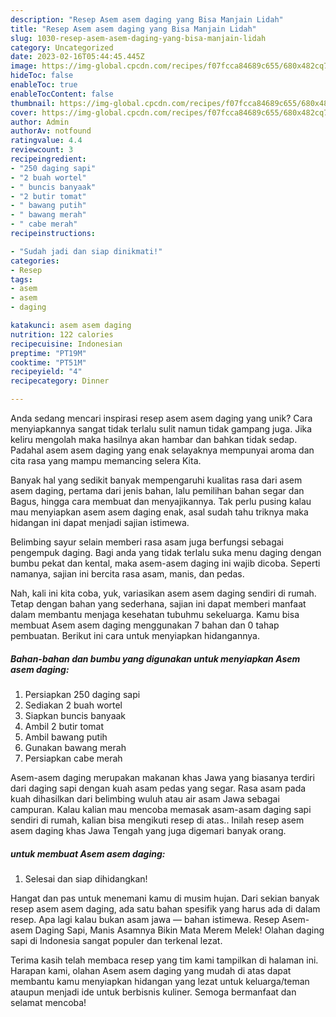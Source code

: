 ```yaml
---
description: "Resep Asem asem daging yang Bisa Manjain Lidah"
title: "Resep Asem asem daging yang Bisa Manjain Lidah"
slug: 1030-resep-asem-asem-daging-yang-bisa-manjain-lidah
category: Uncategorized
date: 2023-02-16T05:44:45.445Z
image: https://img-global.cpcdn.com/recipes/f07fcca84689c655/680x482cq70/asem-asem-daging-foto-resep-utama.jpg
hideToc: false
enableToc: true
enableTocContent: false
thumbnail: https://img-global.cpcdn.com/recipes/f07fcca84689c655/680x482cq70/asem-asem-daging-foto-resep-utama.jpg
cover: https://img-global.cpcdn.com/recipes/f07fcca84689c655/680x482cq70/asem-asem-daging-foto-resep-utama.jpg
author: Admin
authorAv: notfound
ratingvalue: 4.4
reviewcount: 3
recipeingredient:
- "250 daging sapi"
- "2 buah wortel"
- " buncis banyaak"
- "2 butir tomat"
- " bawang putih"
- " bawang merah"
- " cabe merah"
recipeinstructions:

- "Sudah jadi dan siap dinikmati!"
categories:
- Resep
tags:
- asem
- asem
- daging

katakunci: asem asem daging 
nutrition: 122 calories
recipecuisine: Indonesian
preptime: "PT19M"
cooktime: "PT51M"
recipeyield: "4"
recipecategory: Dinner

---
```





Anda sedang mencari inspirasi resep asem asem daging yang unik? Cara menyiapkannya sangat tidak terlalu sulit namun tidak gampang juga. Jika keliru mengolah maka hasilnya akan hambar dan bahkan tidak sedap. Padahal asem asem daging yang enak selayaknya mempunyai aroma dan cita rasa yang mampu memancing selera Kita.





Banyak hal yang sedikit banyak mempengaruhi kualitas rasa dari asem asem daging, pertama dari jenis bahan, lalu pemilihan bahan segar dan Bagus, hingga cara membuat dan menyajikannya. Tak perlu pusing kalau mau menyiapkan asem asem daging enak,      asal sudah tahu triknya maka hidangan ini dapat menjadi sajian istimewa.














Belimbing sayur selain memberi rasa asam juga berfungsi sebagai pengempuk daging. Bagi anda yang tidak terlalu suka menu daging dengan bumbu pekat dan kental, maka asem-asem daging ini wajib dicoba. Seperti namanya, sajian ini bercita rasa asam, manis, dan pedas.






Nah, kali ini kita coba, yuk, variasikan asem asem daging sendiri di rumah. Tetap dengan bahan yang sederhana, sajian ini dapat memberi manfaat dalam membantu menjaga kesehatan tubuhmu sekeluarga. Kamu bisa membuat Asem asem daging menggunakan 7 bahan dan 0 tahap pembuatan. Berikut ini cara untuk menyiapkan hidangannya.

<!--inarticleads1-->

##### Bahan-bahan dan bumbu yang digunakan untuk menyiapkan Asem asem daging:

1. Persiapkan 250 daging sapi
1. Sediakan 2 buah wortel
1. Siapkan  buncis banyaak
1. Ambil 2 butir tomat
1. Ambil  bawang putih
1. Gunakan  bawang merah
1. Persiapkan  cabe merah


Asem-asem daging merupakan makanan khas Jawa yang biasanya terdiri dari daging sapi dengan kuah asam pedas yang segar. Rasa asam pada kuah dihasilkan dari belimbing wuluh atau air asam Jawa sebagai campuran. Kalau kalian mau mencoba memasak asam-asam daging sapi sendiri di rumah, kalian bisa mengikuti resep di atas.. Inilah resep asem asem daging khas Jawa Tengah yang juga digemari banyak orang. 

<!--inarticleads2-->

#####  untuk membuat Asem asem daging:


1. Selesai dan siap dihidangkan!

Hangat dan pas untuk menemani kamu di musim hujan. Dari sekian banyak resep asem asem daging, ada satu bahan spesifik yang harus ada di dalam resep. Apa lagi kalau bukan asam jawa — bahan istimewa. Resep Asem-asem Daging Sapi, Manis Asamnya Bikin Mata Merem Melek! Olahan daging sapi di Indonesia sangat populer dan terkenal lezat. 

Terima kasih telah membaca resep yang tim kami tampilkan di halaman ini. Harapan kami, olahan Asem asem daging yang mudah di atas dapat membantu kamu menyiapkan hidangan yang lezat untuk keluarga/teman ataupun menjadi ide untuk berbisnis kuliner. Semoga bermanfaat dan selamat mencoba!
